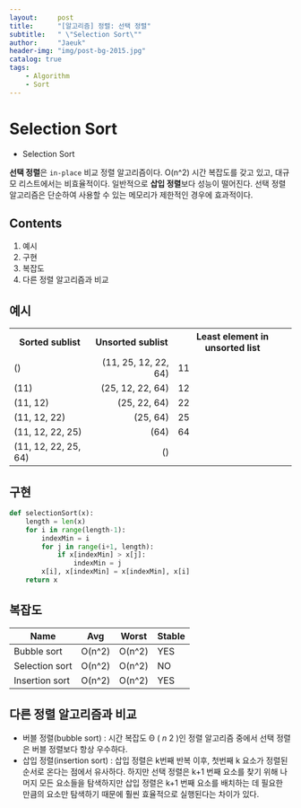 ```yaml
---
layout:     post
title:      "[알고리즘] 정렬: 선택 정렬"
subtitle:   " \"Selection Sort\""
author:     "Jaeuk"
header-img: "img/post-bg-2015.jpg"
catalog: true
tags:
    - Algorithm
    - Sort
---
```


# Selection Sort

- Selection Sort

**선택 정렬**은 `in-place` 비교 정렬 알고리즘이다. O(n^2) 시간 복잡도를 갖고 있고, 대규모 리스트에서는 비효율적이다. 일반적으로 **삽입 정렬**보다 성능이 떨어진다. 선택 정렬 알고리즘은 단순하여 사용할 수 있는 메모리가 제한적인 경우에 효과적이다.

## Contents

1. 예시
2. 구현
3. 복잡도
4. 다른 정렬 알고리즘과 비교

## 예시 

<table class="wikitable">
<tbody><tr>
<th>Sorted sublist
</th>
<th>Unsorted sublist
</th>
<th>Least element in unsorted list
</th></tr>
<tr>
<td>()
</td>
<td style="text-align:right;">(11, 25, 12, 22, 64)
</td>
<td>11
</td></tr>
<tr>
<td>(11)
</td>
<td style="text-align:right;">(25, 12, 22, 64)
</td>
<td>12
</td></tr>
<tr>
<td>(11, 12)
</td>
<td style="text-align:right;">(25, 22, 64)
</td>
<td>22
</td></tr>
<tr>
<td>(11, 12, 22)
</td>
<td style="text-align:right;">(25, 64)
</td>
<td>25
</td></tr>
<tr>
<td>(11, 12, 22, 25)
</td>
<td style="text-align:right;">(64)
</td>
<td>64
</td></tr>
<tr>
<td>(11, 12, 22, 25, 64)
</td>
<td style="text-align:right;">()
</td>
<td>
</td></tr></tbody></table>

## 구현

```python
def selectionSort(x):
	length = len(x)
	for i in range(length-1):
	    indexMin = i
		for j in range(i+1, length):
			if x[indexMin] > x[j]:
				indexMin = j
		x[i], x[indexMin] = x[indexMin], x[i]
	return x
```

## 복잡도

| Name           | Avg    | Worst  | Stable |
| -------------- | ------ | ------ | ------ |
| Bubble  sort   | O(n^2) | O(n^2) | YES    |
| Selection sort | O(n^2) | O(n^2) | NO     |
| Insertion sort | O(n^2) | O(n^2) | YES    |



## 다른 정렬 알고리즘과 비교

- 버블 정렬(bubble sort) : 시간 복잡도 Θ ( *n* 2 )인 정렬 알고리즘 중에서 선택 정렬은 버블 정렬보다 항상 우수하다.
- 삽입 정렬(insertion sort) : 삽입 정렬은 k번째 반복 이후, 첫번째 k 요소가 정렬된 순서로 온다는 점에서 유사하다. 하지만 선택 정렬은 k+1 번째 요소를 찾기 위해 나머지 모든 요소들을 탐색하지만 삽입 정렬은 k+1 번째 요소를 배치하는 데 필요한 만큼의 요소만 탐색하기 때문에 훨씬 효율적으로 실행된다는 차이가 있다.